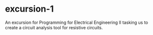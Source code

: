 # excursion-1
An excursion for Programming for Electrical Engineering II tasking us to create a circuit analysis tool for resistive circuits.
